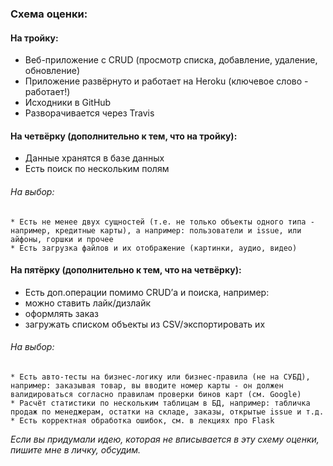 ### Схема оценки:
#### На тройку:
* Веб-приложение с CRUD (просмотр списка, добавление, удаление, обновление)
* Приложение развёрнуто и работает на Heroku (ключевое слово - работает!)
* Исходники в GitHub
* Разворачивается через Travis
#### На четвёрку (дополнительно к тем, что на тройку):
* Данные хранятся в базе данных
* Есть поиск по нескольким полям
###### На выбор:
    * Есть не менее двух сущностей (т.е. не только объекты одного типа - например, кредитные карты), а например: пользователи и issue, или айфоны, горшки и прочее
    * Есть загрузка файлов и их отображение (картинки, аудио, видео)
#### На пятёрку (дополнительно к тем, что на четвёрку):
* Есть доп.операции помимо CRUD’а и поиска, например:
* можно ставить лайк/дизлайк
* оформлять заказ
* загружать списком объекты из CSV/экспортировать их
###### На выбор:
    * Есть авто-тесты на бизнес-логику или бизнес-правила (не на СУБД), например: заказывая товар, вы вводите номер карты - он должен валидироваться согласно правилам проверки бинов карт (см. Google)
    * Расчёт статистики по нескольким таблицам в БД, например: табличка продаж по менеджерам, остатки на складе, заказы, открытые issue и т.д.
    * Есть корректная обработка ошибок, см. в лекциях про Flask

_Если вы придумали идею, которая не вписывается в эту схему оценки, пишите мне в личку, обсудим._
